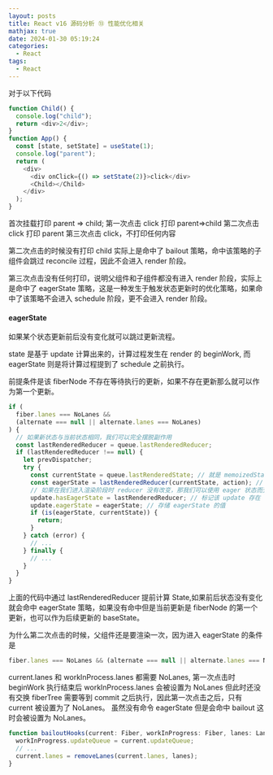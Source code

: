 ```yaml
---
layout: posts
title: React v16 源码分析 ⑬ 性能优化相关
mathjax: true
date: 2024-01-30 05:19:24
categories:
  - React
tags:
  - React
---
```


对于以下代码

```js
function Child() {
  console.log("child");
  return <div>2</div>;
}
function App() {
  const [state, setState] = useState(1);
  console.log("parent");
  return (
    <div>
      <div onClick={() => setState(2)}>click</div>
      <Child></Child>
    </div>
  );
}
```

首次挂载打印 parent => child;
第一次点击 click 打印 parent=>child
第二次点击 click 打印 parent
第三次点击 click，不打印任何内容

第二次点击的时候没有打印 child 实际上是命中了 bailout 策略，命中该策略的子组件会跳过 reconcile 过程，因此不会进入 render 阶段。

第三次点击没有任何打印，说明父组件和子组件都没有进入 render 阶段，实际上是命中了 eagerState 策略，这是一种发生于触发状态更新时的优化策略，如果命中了该策略不会进入 schedule 阶段，更不会进入 render 阶段。

#### eagerState

如果某个状态更新前后没有变化就可以跳过更新流程。

state 是基于 update 计算出来的，计算过程发生在 render 的 beginWork, 而 eagerState 则是将计算过程提到了 schedule 之前执行。

前提条件是该 fiberNode 不存在等待执行的更新，如果不存在更新那么就可以作为第一个更新。

```js
if (
  fiber.lanes === NoLanes &&
  (alternate === null || alternate.lanes === NoLanes)
) {
  // 如果新状态与当前状态相同，我们可以完全摆脱副作用
  const lastRenderedReducer = queue.lastRenderedReducer;
  if (lastRenderedReducer !== null) {
    let prevDispatcher;
    try {
      const currentState = queue.lastRenderedState; // 就是 memoizedState
      const eagerState = lastRenderedReducer(currentState, action); // 基于 action 提前计算 state
      // 如果在我们进入渲染阶段时 reducer 没有改变，那我们可以使用 eager 状态而无需再次调用 reducer。
      update.hasEagerState = lastRenderedReducer; // 标记该 update 存在 eagerState
      update.eagerState = eagerState; // 存储 eagerState 的值
      if (is(eagerState, currentState)) {
        return;
      }
    } catch (error) {
      // ...
    } finally {
      // ...
    }
  }
}
```

上面的代码中通过 lastRenderedReducer 提前计算 State,如果前后状态没有变化就会命中 eagerState 策略，如果没有命中但是当前更新是 fiberNode 的第一个更新，也可以作为后续更新的 baseState。

为什么第二次点击的时候，父组件还是要渲染一次，因为进入 eagerState 的条件是

```js
fiber.lanes === NoLanes && (alternate === null || alternate.lanes === NoLanes);
```

current.lanes 和 workInProcess.lanes 都需要 NoLanes, 第一次点击时 beginWork 执行结束后 workInProcess.lanes 会被设置为 NoLanes 但此时还没有交换 fiberTree 需要等到 commit 之后执行，因此第一次点击之后，只有 current 被设置为了 NoLanes。
虽然没有命令 eagerState 但是会命中 bailout 这时会被设置为 NoLanes。

```js
function bailoutHooks(current: Fiber, workInProgress: Fiber, lanes: Lanes) {
  workInProgress.updateQueue = current.updateQueue;
  // ...
  current.lanes = removeLanes(current.lanes, lanes);
}
```


